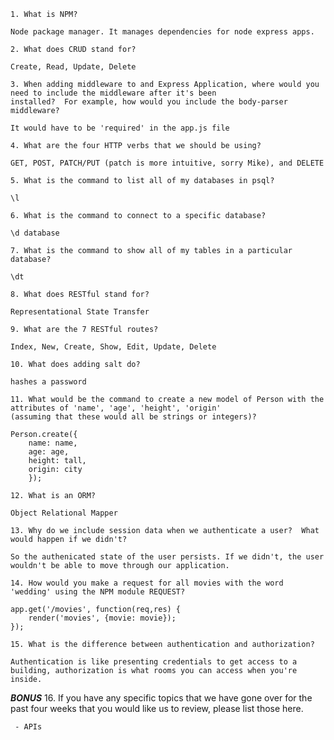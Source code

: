 	1. What is NPM?

	Node package manager. It manages dependencies for node express apps. 

	2. What does CRUD stand for?

	Create, Read, Update, Delete

	3. When adding middleware to and Express Application, where would you need to include the middleware after it's been
    installed?  For example, how would you include the body-parser middleware?

    It would have to be 'required' in the app.js file

	4. What are the four HTTP verbs that we should be using?

	GET, POST, PATCH/PUT (patch is more intuitive, sorry Mike), and DELETE

	5. What is the command to list all of my databases in psql?

	\l

	6. What is the command to connect to a specific database?

	\d database

	7. What is the command to show all of my tables in a particular database?

	\dt

	8. What does RESTful stand for?

	Representational State Transfer

	9. What are the 7 RESTful routes?

	Index, New, Create, Show, Edit, Update, Delete

	10. What does adding salt do?

	hashes a password

	11. What would be the command to create a new model of Person with the attributes of 'name', 'age', 'height', 'origin'
    (assuming that these would all be strings or integers)?

	Person.create({
		name: name,
		age: age, 
		height: tall, 
		origin: city
		});

	12. What is an ORM?

	Object Relational Mapper

	13. Why do we include session data when we authenticate a user?  What would happen if we didn't?

	So the authenicated state of the user persists. If we didn't, the user wouldn't be able to move through our application.

	14. How would you make a request for all movies with the word 'wedding' using the NPM module REQUEST?

	app.get('/movies', function(req,res) {
		render('movies', {movie: movie}); 
	}); 

	15. What is the difference between authentication and authorization?

	Authentication is like presenting credentials to get access to a building, authorization is what rooms you can access when you're inside. 

***BONUS***
	16. If you have any specific topics that we have gone over for the past four weeks that you would like us to review, 
     please list those here.

     - APIs
